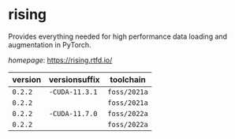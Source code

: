 # rising

Provides everything needed for high performance data loading and augmentation in PyTorch.

*homepage*: <https://rising.rtfd.io/>

version | versionsuffix | toolchain
--------|---------------|----------
``0.2.2`` | ``-CUDA-11.3.1`` | ``foss/2021a``
``0.2.2`` |  | ``foss/2021a``
``0.2.2`` | ``-CUDA-11.7.0`` | ``foss/2022a``
``0.2.2`` |  | ``foss/2022a``
